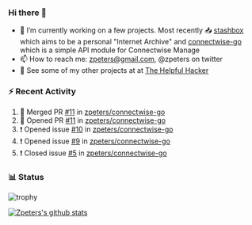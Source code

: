 ### Hi there 👋


- 🔭 I’m currently working on a few projects.  Most recently :inbox_tray: [stashbox](https://github.com/zpeters/stashbox) which aims to be a personal "Internet Archive" and [connectwise-go](https://github.com/zpeters/connectwise-go) which is a simple API module for Connectwise Manage
- 📫 How to reach me: zpeters@gmail.com, @zpeters on twitter
- 👋 See some of my other projects at at [The Helpful Hacker](https://thehelpfulhacker.net)

### :zap: Recent Activity

<!--START_SECTION:activity-->
1. 🎉 Merged PR [#11](https://github.com/zpeters/connectwise-go/pull/11) in [zpeters/connectwise-go](https://github.com/zpeters/connectwise-go)
2. 💪 Opened PR [#11](https://github.com/zpeters/connectwise-go/pull/11) in [zpeters/connectwise-go](https://github.com/zpeters/connectwise-go)
3. ❗️ Opened issue [#10](https://github.com/zpeters/connectwise-go/issues/10) in [zpeters/connectwise-go](https://github.com/zpeters/connectwise-go)
4. ❗️ Opened issue [#9](https://github.com/zpeters/connectwise-go/issues/9) in [zpeters/connectwise-go](https://github.com/zpeters/connectwise-go)
5. ❗️ Closed issue [#5](https://github.com/zpeters/connectwise-go/issues/5) in [zpeters/connectwise-go](https://github.com/zpeters/connectwise-go)
<!--END_SECTION:activity-->

### :bar_chart: Status

![trophy](https://github-profile-trophy.vercel.app/?username=zpeters)

[![Zpeters's github stats](https://github-readme-stats.vercel.app/api?username=zpeters)](https://github.com/zpeters/github-readme-stats&show_icons=true)
